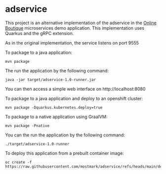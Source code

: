 # adservice

This project is an alternative implementation of the adservice in the [Online Boutique](https://github.com/GoogleCloudPlatform/microservices-demo) microservices demo application.
This implementation uses Quarkus and the gRPC extension.

As in the original implementation, the service listens on port 9555

To package to a java application:

```
mvn package

```

The run the application by the following command:

```
java -jar target/adservice-1.0-runner.jar
```

You can then access a simple web interface on http://localhost:8080

To package to a java application and deploy to an openshift cluster:

```
mvn package -Dquarkus.kubernetes.deploy=true

```

To package to a native application using GraalVM:

```
mvn package -Pnative

```

You can the run the application by the following command:

```
./target/adservice-1.0-runner

```

To deploy this application from a prebuilt container image:

```
oc create -f https://raw.githubusercontent.com/mostmark/adservice/refs/heads/main/deployment.yaml

```


